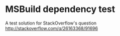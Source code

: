 ﻿# MSBuild dependency test

A test solution for StackOverflow's question http://stackoverflow.com/q/26163368/91696
